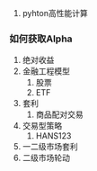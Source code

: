 1. pyhton高性能计算

### 如何获取Alpha

1.  绝对收益
2. 金融工程模型
   1. 股票
   2. ETF
3. 套利
   1. 商品配对交易
4. 交易型策略
   1. HANS123
5. 一二级市场套利
6. 二级市场轮动

